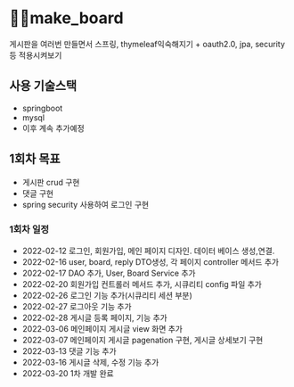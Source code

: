# 🎈🎈make_board
게시판을 여러번 만들면서 스프링, thymeleaf익숙해지기 + oauth2.0, jpa, security 등 적용시켜보기

## 사용 기술스택
- springboot
- mysql
- 이후 계속 추가예정

## 1회차 목표
- 게시판 crud 구현
- 댓글 구현
- spring security 사용하여 로그인 구현
### 1회차 일정
- 2022-02-12 로그인, 회원가입, 메인 페이지 디자인. 데이터 베이스 생성,연결.
- 2022-02-16 user, board, reply DTO생성, 각 페이지 controller 메서드 추가
- 2022-02-17 DAO 추가, User, Board Service 추가
- 2022-02-20 회원가입 컨트롤러 메서드 추가, 시큐리티 config 파일 추가
- 2022-02-26 로그인 기능 추가(시큐리티 세션 부분)
- 2022-02-27 로그아웃 기능 추가
- 2022-02-28 게시글 등록 페이지, 기능 추가
- 2022-03-06 메인페이지 게시글 view 화면 추가
- 2022-03-07 메인페이지 게시글 pagenation 구현, 게시글 상세보기 구현
- 2022-03-13 댓글 기능 추가
- 2022-03-16 게시글 삭제, 수정 기능 추가
- 2022-03-20 1차 개발 완료
